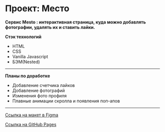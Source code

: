 # Проект: Место

**Cервис Mesto : интерактивная страница, куда можно добавлять фотографии, удалять их и ставить лайки.**


**Стэк технологий**
* HTML
* CSS
* Vanilla Javascript
* БЭМ(Nested)
-----
**Планы по доработке**
* Добавление счетчика лайков
* Добавление фотографий
* Изменения фото профиля
* Плавные анимации скролла и появления поп-апов
----
[Ссылка на макет в Figma](https://www.figma.com/file/2cn9N9jSkmxD84oJik7xL7/JavaScript.-Sprint-4?node-id=0%3A1)

[Ссылка на GitHub Pages](https://denissuvorovsky.github.io/mesto/)
